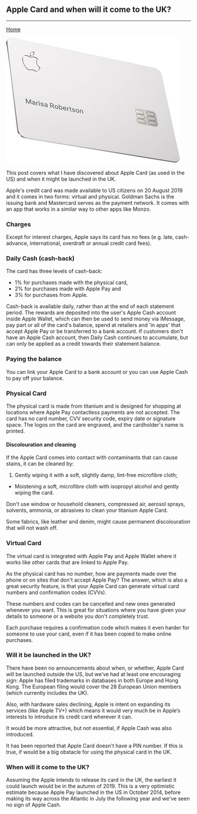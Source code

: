 ## Apple Card and when will it come to the UK?
---
[Home](https://mwlsdotcom.github.io/)

![](images/apple-card.jpg "Apple Card")

This post covers what I have discovered about Apple Card (as used in the US) and when it might be launched in the UK.

Apple's credit card was made available to US citizens on 20 August 2019 and it comes in two forms: virtual and physical. Goldman Sachs is the issuing bank and Mastercard serves as the payment network. It comes with an app that works in a similar way to other apps like Monzo.

### Charges

Except for interest charges, Apple says its card has no fees (e.g. late, cash-advance, international, overdraft or annual credit card fees).

### Daily Cash (cash-back)

The card has three levels of cash-back:

- 1% for purchases made with the physical card,
- 2% for purchases made with Apple Pay and 
- 3% for purchases from Apple.

Cash-back is available daily, rather than at the end of each statement period. The rewards are deposited into the user's Apple Cash account inside Apple Wallet, which can then be used to send money via iMessage, pay part or all of the card's balance, spend at retailers and 'in apps' that accept Apple Pay or be transferred to a bank account. If customers don't have an Apple Cash account, then Daily Cash continues to accumulate, but can only be applied as a credit towards their statement balance.

### Paying the balance

You can link your Apple Card to a bank account or you can use Apple Cash to pay off your balance.

### Physical Card

The physical card is made from titanium and is designed for shopping at locations where Apple Pay contactless payments are not accepted. The card has no card number, CVV security code, expiry date or signature space. The logos on the card are engraved, and the cardholder's name is printed.

#### Discolouration and cleaning

If the Apple Card comes into contact with contaminants that can cause stains, it can be cleaned by:

1. Gently wiping it with a soft, slightly damp, lint-free microfibre cloth;
- Moistening a soft, microfibre cloth with isopropyl alcohol and gently wiping the card.

Don't use window or household cleaners, compressed air, aerosol sprays, solvents, ammonia, or abrasives to clean your titanium Apple Card.

Some fabrics, like leather and denim, might cause permanent discolouration that will not wash off.

### Virtual Card

The virtual card is integrated with Apple Pay and Apple Wallet where it works like other cards that are linked to Apple Pay.

As the physical card has no number, how are payments made over the phone or on sites that don't accept Apple Pay? The answer, which is also a great security feature, is that your Apple Card can generate virtual card numbers and confirmation codes (CVVs).

These numbers and codes can be cancelled and new ones generated whenever you want. This is great for situations where you have given your details to someone or a website you don't completely trust.

Each purchase requires a confirmation code which makes it even harder for someone to use your card, even if it has been copied to make online purchases.

### Will it be launched in the UK?

There have been no announcements about when, or whether, Apple Card will be launched outside the US, but we’ve had at least one encouraging sign: Apple has filed trademarks in databases in both Europe and Hong Kong. The European filing would cover the 28 European Union members (which currently includes the UK).

Also, with hardware sales declining, Apple is intent on expanding its services (like Apple TV+) which means it would very much be in Apple‘s interests to introduce its credit card wherever it can.

It would be more attractive, but not essential, if Apple Cash was also introduced.

It has been reported that Apple Card doesn't have a PIN number. If this is true, if would be a big obstacle for using the physical card in the UK.

### When will it come to the UK?

Assuming the Apple intends to release its card in the UK, the earliest it could launch would be in the autumn of 2019. This is a very optimistic estimate because Apple Pay launched in the US in October 2014, before making its way across the Atlantic in July the following year and we've seen no sign of Apple Cash.
